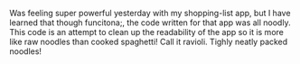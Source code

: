 Was feeling super powerful yesterday with my shopping-list app, but I have learned that though funcitona;, the code written for that app was all noodly. This code is an attempt to clean up the readability of the app so it is more like raw noodles than cooked spaghetti! Call it ravioli. Tighly neatly packed noodles!
